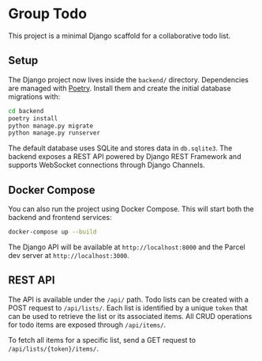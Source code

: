 # Group Todo

This project is a minimal Django scaffold for a collaborative todo list.

## Setup

The Django project now lives inside the `backend/` directory. Dependencies
are managed with [Poetry](https://python-poetry.org/). Install them and
create the initial database migrations with:

```bash
cd backend
poetry install
python manage.py migrate
python manage.py runserver
```

The default database uses SQLite and stores data in `db.sqlite3`.
The backend exposes a REST API powered by Django REST Framework and
supports WebSocket connections through Django Channels.

## Docker Compose

You can also run the project using Docker Compose. This will start both the
backend and frontend services:

```bash
docker-compose up --build
```

The Django API will be available at `http://localhost:8000` and the Parcel dev
server at `http://localhost:3000`.

## REST API

The API is available under the `/api/` path. Todo lists can be created with a
POST request to `/api/lists/`. Each list is identified by a unique `token` that
can be used to retrieve the list or its associated items. All CRUD operations
for todo items are exposed through `/api/items/`.

To fetch all items for a specific list, send a GET request to
`/api/lists/{token}/items/`.
